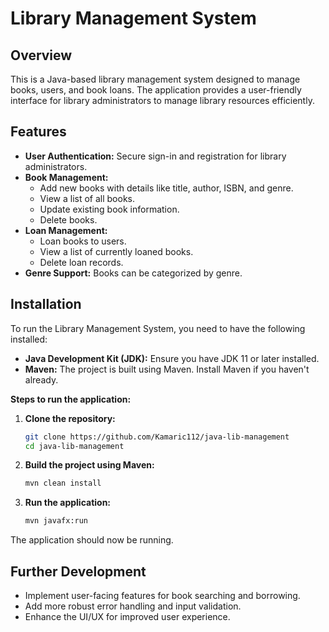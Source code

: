 # Library Management System

## Overview

This is a Java-based library management system designed to manage books, users, and book loans. The application provides a user-friendly interface for library administrators to manage library resources efficiently.

## Features

- **User Authentication:** Secure sign-in and registration for library administrators.
- **Book Management:**
  - Add new books with details like title, author, ISBN, and genre.
  - View a list of all books.
  - Update existing book information.
  - Delete books.
- **Loan Management:**
  - Loan books to users.
  - View a list of currently loaned books.
  - Delete loan records.
- **Genre Support:** Books can be categorized by genre.

## Installation

To run the Library Management System, you need to have the following installed:

- **Java Development Kit (JDK):** Ensure you have JDK 11 or later installed.
- **Maven:** The project is built using Maven. Install Maven if you haven't already.

**Steps to run the application:**

1.  **Clone the repository:**

    ```bash
    git clone https://github.com/Kamaric112/java-lib-management
    cd java-lib-management
    ```

2.  **Build the project using Maven:**

    ```bash
    mvn clean install
    ```

3.  **Run the application:**
    ```bash
    mvn javafx:run
    ```

The application should now be running.

## Further Development

- Implement user-facing features for book searching and borrowing.
- Add more robust error handling and input validation.
- Enhance the UI/UX for improved user experience.
